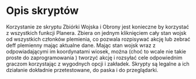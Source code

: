 # Opis skryptów

Korzystanie ze skryptu Zbiórki Wojska i Obrony jest konieczne by korzystać z wszystkich funkcji Planera. Zbiera on jednym kliknięciem cały stan wojsk od wszystkich członków plemienia, co pozwala rozpisywać akcję lub zebrać deff plemienny mając aktualne dane. Mając stan wojsk wraz z odpowiadającymi im koordynatami wiosek, można (choć to wcale nie takie proste do zaprogramowania ) tworzyć akcję i rozsyłać cele odpowiednim graczom korzystając z wygodnych opcji i zakładek. Skrypty są legalne a ich działanie dokładnie przetestowane, do paska i do przeglądarki.